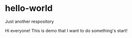 # hello-world
Just another respository

Hi everyone!
This is demo that I want to do something's start!

